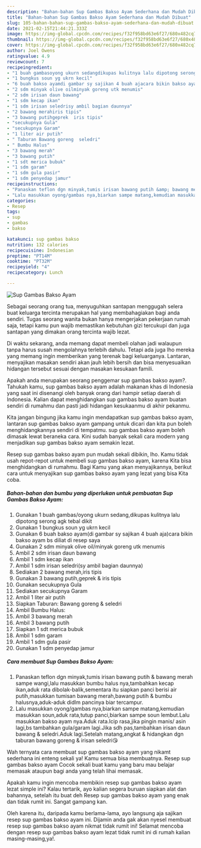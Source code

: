 ```yaml
---
description: "Bahan-bahan Sup Gambas Bakso Ayam Sederhana dan Mudah Dibuat"
title: "Bahan-bahan Sup Gambas Bakso Ayam Sederhana dan Mudah Dibuat"
slug: 105-bahan-bahan-sup-gambas-bakso-ayam-sederhana-dan-mudah-dibuat
date: 2021-02-15T21:44:21.333Z
image: https://img-global.cpcdn.com/recipes/f32f958bd63e6f27/680x482cq70/sup-gambas-bakso-ayam-foto-resep-utama.jpg
thumbnail: https://img-global.cpcdn.com/recipes/f32f958bd63e6f27/680x482cq70/sup-gambas-bakso-ayam-foto-resep-utama.jpg
cover: https://img-global.cpcdn.com/recipes/f32f958bd63e6f27/680x482cq70/sup-gambas-bakso-ayam-foto-resep-utama.jpg
author: Joel Owens
ratingvalue: 4.9
reviewcount: 7
recipeingredient:
- "1 buah gambasoyong ukurn sedangdikupas kulitnya lalu dipotong serong agk tebal dikit"
- "1 bungkus soun yg ukrn kecil"
- "6 buah bakso ayamdi gambar sy sajikan 4 buah ajacara bikin bakso ayam bs diliat di resep saya"
- "2 sdm minyak olive oilminyak goreng utk menumis"
- "2 sdm irisan daun bawang"
- "1 sdm kecap ikan"
- "1 sdm irisan seledrisy ambil bagian daunnya"
- "2 bawang merahiris tipis"
- "3 bawang putihgeprek  iris tipis"
- "secukupnya Gula"
- "secukupnya Garam"
- "1 liter air putih"
- " Taburan Bawang goreng  seledri"
- " Bumbu Halus"
- "3 bawang merah"
- "3 bawang putih"
- "1 sdt merica bubuk"
- "1 sdm garam"
- "1 sdm gula pasir"
- "1 sdm penyedap jamur"
recipeinstructions:
- "Panaskan teflon dgn minyak,tumis irisan bawang putih &amp; bawang merah sampe wangi,lalu masukkan bumbu halus nya,tambahkan kecap ikan,aduk rata dibolak-balik,sementara itu siapkan panci berisi air putih,masukkan tumisan bawang merah,bawang putih &amp; bumbu halusnya,aduk-aduk didlm pancinya biar tercampur."
- "Lalu masukkan oyong/gambas nya,biarkan sampe matang,kemudian masukkan soun,aduk rata,tutup panci,biarkan sampe soun lembut.Lalu masukkan bakso ayam nya.Aduk rata.Icip rasa,jika pingin manis/ asin lagi,bs tambahkan gula/garam lagi.Jika sdh pas,tambahkan irisan daun bawang &amp; seledri.Aduk lagi.Setelah matang,angkat &amp; hidangkan dgn taburan bawang goreng &amp; irisan seledri😘"
categories:
- Resep
tags:
- sup
- gambas
- bakso

katakunci: sup gambas bakso 
nutrition: 132 calories
recipecuisine: Indonesian
preptime: "PT14M"
cooktime: "PT32M"
recipeyield: "4"
recipecategory: Lunch

---
```



![Sup Gambas Bakso Ayam](https://img-global.cpcdn.com/recipes/f32f958bd63e6f27/680x482cq70/sup-gambas-bakso-ayam-foto-resep-utama.jpg)

Sebagai seorang orang tua, menyuguhkan santapan menggugah selera buat keluarga tercinta merupakan hal yang membahagiakan bagi anda sendiri. Tugas seorang  wanita bukan hanya mengerjakan pekerjaan rumah saja, tetapi kamu pun wajib memastikan kebutuhan gizi tercukupi dan juga santapan yang dimakan orang tercinta wajib lezat.

Di waktu  sekarang, anda memang dapat membeli olahan jadi walaupun tanpa harus susah mengolahnya terlebih dahulu. Tetapi ada juga lho mereka yang memang ingin memberikan yang terenak bagi keluarganya. Lantaran, menyajikan masakan sendiri akan jauh lebih bersih dan bisa menyesuaikan hidangan tersebut sesuai dengan masakan kesukaan famili. 



Apakah anda merupakan seorang penggemar sup gambas bakso ayam?. Tahukah kamu, sup gambas bakso ayam adalah makanan khas di Indonesia yang saat ini disenangi oleh banyak orang dari hampir setiap daerah di Indonesia. Kalian dapat menghidangkan sup gambas bakso ayam buatan sendiri di rumahmu dan pasti jadi hidangan kesukaanmu di akhir pekanmu.

Kita jangan bingung jika kamu ingin mendapatkan sup gambas bakso ayam, lantaran sup gambas bakso ayam gampang untuk dicari dan kita pun boleh menghidangkannya sendiri di tempatmu. sup gambas bakso ayam boleh dimasak lewat beraneka cara. Kini sudah banyak sekali cara modern yang menjadikan sup gambas bakso ayam semakin lezat.

Resep sup gambas bakso ayam pun mudah sekali dibikin, lho. Kamu tidak usah repot-repot untuk membeli sup gambas bakso ayam, karena Kita bisa menghidangkan di rumahmu. Bagi Kamu yang akan menyajikannya, berikut cara untuk menyajikan sup gambas bakso ayam yang lezat yang bisa Kita coba.

<!--inarticleads1-->

##### Bahan-bahan dan bumbu yang diperlukan untuk pembuatan Sup Gambas Bakso Ayam:

1. Gunakan 1 buah gambas/oyong ukurn sedang,dikupas kulitnya lalu dipotong serong agk tebal dikit
1. Gunakan 1 bungkus soun yg ukrn kecil
1. Gunakan 6 buah bakso ayam(di gambar sy sajikan 4 buah aja)cara bikin bakso ayam bs diliat di resep saya
1. Gunakan 2 sdm minyak olive oil/minyak goreng utk menumis
1. Ambil 2 sdm irisan daun bawang
1. Ambil 1 sdm kecap ikan
1. Ambil 1 sdm irisan seledri(sy ambil bagian daunnya)
1. Sediakan 2 bawang merah,iris tipis
1. Gunakan 3 bawang putih,geprek &amp; iris tipis
1. Gunakan secukupnya Gula
1. Sediakan secukupnya Garam
1. Ambil 1 liter air putih
1. Siapkan  Taburan: Bawang goreng &amp; seledri
1. Ambil  Bumbu Halus:
1. Ambil 3 bawang merah
1. Ambil 3 bawang putih
1. Siapkan 1 sdt merica bubuk
1. Ambil 1 sdm garam
1. Ambil 1 sdm gula pasir
1. Gunakan 1 sdm penyedap jamur




<!--inarticleads2-->

##### Cara membuat Sup Gambas Bakso Ayam:

1. Panaskan teflon dgn minyak,tumis irisan bawang putih &amp; bawang merah sampe wangi,lalu masukkan bumbu halus nya,tambahkan kecap ikan,aduk rata dibolak-balik,sementara itu siapkan panci berisi air putih,masukkan tumisan bawang merah,bawang putih &amp; bumbu halusnya,aduk-aduk didlm pancinya biar tercampur.
1. Lalu masukkan oyong/gambas nya,biarkan sampe matang,kemudian masukkan soun,aduk rata,tutup panci,biarkan sampe soun lembut.Lalu masukkan bakso ayam nya.Aduk rata.Icip rasa,jika pingin manis/ asin lagi,bs tambahkan gula/garam lagi.Jika sdh pas,tambahkan irisan daun bawang &amp; seledri.Aduk lagi.Setelah matang,angkat &amp; hidangkan dgn taburan bawang goreng &amp; irisan seledri😘




Wah ternyata cara membuat sup gambas bakso ayam yang nikamt sederhana ini enteng sekali ya! Kamu semua bisa membuatnya. Resep sup gambas bakso ayam Cocok sekali buat kamu yang baru mau belajar memasak ataupun bagi anda yang telah lihai memasak.

Apakah kamu ingin mencoba membikin resep sup gambas bakso ayam lezat simple ini? Kalau tertarik, ayo kalian segera buruan siapkan alat dan bahannya, setelah itu buat deh Resep sup gambas bakso ayam yang enak dan tidak rumit ini. Sangat gampang kan. 

Oleh karena itu, daripada kamu berlama-lama, ayo langsung aja sajikan resep sup gambas bakso ayam ini. Dijamin anda gak akan nyesel membuat resep sup gambas bakso ayam nikmat tidak rumit ini! Selamat mencoba dengan resep sup gambas bakso ayam lezat tidak rumit ini di rumah kalian masing-masing,ya!.

